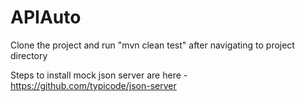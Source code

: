 # APIAuto
Clone the project and run "mvn clean test" after navigating to project directory

Steps to install mock json server are here - https://github.com/typicode/json-server